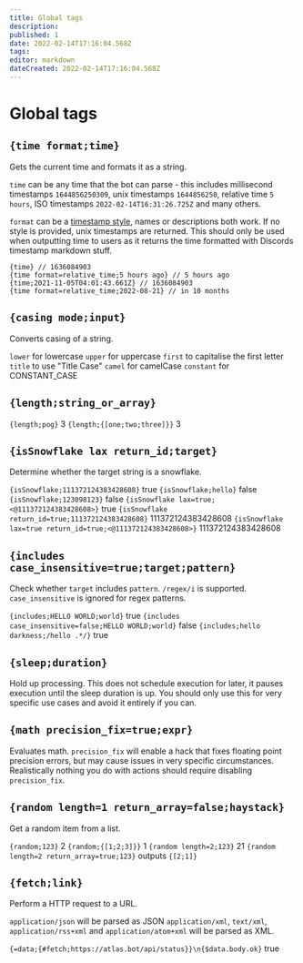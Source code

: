```yaml
---
title: Global tags
description: 
published: 1
date: 2022-02-14T17:16:04.568Z
tags: 
editor: markdown
dateCreated: 2022-02-14T17:16:04.568Z
---
```


# Global tags

## `{time format;time}`

Gets the current time and formats it as a string. 

`time` can be any time that the bot can parse - this includes millisecond timestamps `1644856250309`, unix timestamps `1644856250`, relative time `5 hours`, ISO timestamps `2022-02-14T16:31:26.725Z` and many others.

`format` can be a [timestamp style](https://discord.com/developers/docs/reference#message-formatting-timestamp-styles), names or descriptions both work. If no style is provided, unix timestamps are returned. This should only be used when outputting time to users as it returns the time formatted with Discords timestamp markdown stuff.

```
{time} // 1636084903
{time format=relative_time;5 hours ago} // 5 hours ago
{time;2021-11-05T04:01:43.661Z} // 1636084903
{time format=relative_time;2022-08-21} // in 10 months
```

## `{casing mode;input}`

Converts casing of a string.

`lower` for lowercase
`upper` for uppercase
`first` to capitalise the first letter
`title` to use "Title Case"
`camel` for camelCase
`constant` for CONSTANT_CASE

## `{length;string_or_array}`

`{length;pog}` 3
`{length;{[one;two;three]}}` 3

## `{isSnowflake lax return_id;target}`

Determine whether the target string is a snowflake.

`{isSnowflake;111372124383428608}` true
`{isSnowflake;hello}` false
`{isSnowflake;123098123}` false
`{isSnowflake lax=true;<@111372124383428608>}` true
`{isSnowflake return_id=true;111372124383428608}` 111372124383428608
`{isSnowflake lax=true return_id=true;<@111372124383428608>}` 111372124383428608

## `{includes case_insensitive=true;target;pattern}`

Check whether `target` includes `pattern`. `/regex/i` is supported. `case_insensitive` is ignored for regex patterns.

`{includes;HELLO WORLD;world}` true
`{includes case_insensitive=false;HELLO WORLD;world}` false
`{includes;hello darkness;/hello .*/}` true

## `{sleep;duration}`

Hold up processing. This does not schedule execution for later, it pauses execution until the sleep duration is up. You should only use this for very specific use cases and avoid it entirely if you can.

## `{math precision_fix=true;expr}` 

Evaluates math. `precision_fix` will enable a hack that fixes floating point precision errors, but may cause issues in very specific circumstances. Realistically nothing you do with actions should require disabling `precision_fix`.

## `{random length=1 return_array=false;haystack}`

Get a random item from a list.

`{random;123}` 2
`{random;{[1;2;3]}}` 1
`{random length=2;123}` 21
`{random length=2 return_array=true;123}` outputs `{[2;1]}`

## `{fetch;link}`

Perform a HTTP request to a URL. 

`application/json` will be parsed as JSON
`application/xml`, `text/xml`, `application/rss+xml` and `application/atom+xml` will be parsed as XML.

`{=data;{#fetch;https://atlas.bot/api/status}}\n{$data.body.ok}` true
